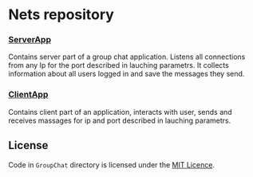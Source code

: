 # Nets repository
### [ServerApp](GroupChat/ServerChat)
Contains server part of a group chat application.
Listens all connections from any Ip for the port described in lauching parametrs.
It collects information about all users logged in and save the messages they send.

### [ClientApp](GroupChat/ClientChat)
Contains client part of an application, interacts with user, sends and receives massages for ip and port described in lauching parametrs.

## License
Code in `GroupChat` directory is licensed under the [MIT Licence](LICENSE).
